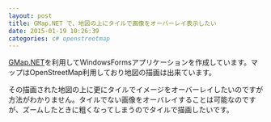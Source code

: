 ```yaml
---
layout: post
title: GMap.NET で、地図の上にタイルで画像をオーバーレイ表示したい
date: 2015-01-19 10:26:39
categories: c# openstreetmap
---
```

<p><a href="https://greatmaps.codeplex.com/" rel="nofollow">GMap.NET</a>を利用してWindowsFormsアプリケーションを作成しています。マップはOpenStreetMap利用しており地図の描画は出来ています。</p>

<p>その描画された地図の上に更にタイルでイメージをオーバーレイしたいのですが方法がわかりません。タイルでない画像をオーバレイすることは可能なのですが、ズームしたときに粗くなってしまうのでタイルで描画したいです。</p>
